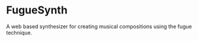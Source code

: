 # FugueSynth

A web based synthesizer for creating musical compositions using the fugue technique. 
